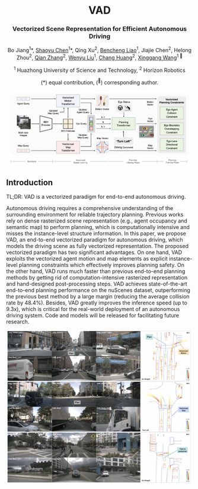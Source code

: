 
<div align="center">
<h1> VAD </h1>
<h3>Vectorized Scene Representation for Efficient Autonomous Driving</h3>

Bo Jiang<sup>1</sup>\*, [Shaoyu Chen](https://scholar.google.com/citations?user=PIeNN2gAAAAJ&hl=en&oi=sra)<sup>1</sup>\*, Qing Xu<sup>2</sup>, [Bencheng Liao](https://github.com/LegendBC)<sup>1</sup>, Jiajie Chen<sup>2</sup>, Helong Zhou<sup>2</sup>, [Qian Zhang](https://scholar.google.com/citations?user=pCY-bikAAAAJ&hl=zh-CN)<sup>2</sup>, [Wenyu Liu](http://eic.hust.edu.cn/professor/liuwenyu/)<sup>1</sup>, [Chang Huang](https://scholar.google.com/citations?user=IyyEKyIAAAAJ&hl=zh-CN)<sup>2</sup>, [Xinggang Wang](https://xinggangw.info/)<sup>1 :email:</sup>
 
<sup>1</sup> Huazhong University of Science and Technology, <sup>2</sup> Horizon Robotics

(\*) equal contribution, (<sup>:email:</sup>) corresponding author.

</div>


<div align="center">
<img src="./framework.png" />
</div>

## Introduction
TL;DR: VAD is a vectorized paradigm for end-to-end autonomous driving.

Autonomous driving requires a comprehensive understanding of the surrounding environment for reliable trajectory planning. Previous works rely on dense rasterized scene representation (e.g., agent occupancy and semantic map) to perform planning, which is computationally intensive and misses the instance-level structure information. In this paper, we propose VAD, an end-to-end  vectorized paradigm for autonomous driving, which models the driving scene as fully vectorized representation. The proposed vectorized paradigm has two significant advantages. On one hand, VAD exploits the vectorized agent motion and map elements as explicit instance-level planning constraints which effectively improves planning safety. On the other hand, VAD runs much faster than previous end-to-end planning methods by getting rid of computation-intensive rasterized representation and hand-designed post-processing steps. VAD achieves state-of-the-art end-to-end planning performance on the nuScenes dataset, outperforming the previous best method by a large margin (reducing the average collision rate by 48.4\%).  Besides, VAD greatly improves the inference speed (up to 9.3x), which is critical for the real-world deployment of an autonomous driving system. Code and models will be released for facilitating future research.

<div align="center">
<img src="./vis.png" />
</div>

